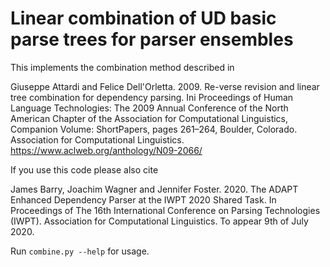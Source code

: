 # Linear combination of UD basic parse trees for parser ensembles

This implements the combination method described in

Giuseppe  Attardi  and  Felice  Dell'Orletta.  2009.
Re-verse revision and linear tree combination for dependency parsing.
Ini Proceedings of Human Language Technologies: The 2009 Annual Conference of the North American Chapter of the Association for Computational Linguistics, Companion Volume: ShortPapers, pages 261–264, Boulder, Colorado.
Association for Computational Linguistics.
https://www.aclweb.org/anthology/N09-2066/

If you use this code please also cite

James Barry, Joachim Wagner and Jennifer Foster. 2020.
The ADAPT Enhanced Dependency Parser at the IWPT 2020 Shared Task.
In Proceedings of The 16th International Conference on Parsing Technologies (IWPT).
Association for Computational Linguistics.
To appear 9th of July 2020.

Run `combine.py --help` for usage.

